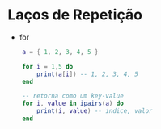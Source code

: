 # Laços de Repetição
- for
```lua
    a = { 1, 2, 3, 4, 5 }

    for i = 1,5 do
        print(a[i]) -- 1, 2, 3, 4, 5
    end

    -- retorna como um key-value
    for i, value in ipairs(a) do
        print(i, value) -- indice, valor
    end
```
